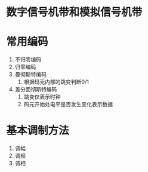 # 数字信号机带和模拟信号机带
# 常用编码
1. 不归零编码
2. 归零编码
3. 曼彻斯特编码
	1. 根据码元内部的跳变判断0/1
4. 差分面彻斯特编码
	1. 跳变仅表示时钟
	2. 码元开始处电平是否发生变化表示数据
# 基本调制方法
1. 调幅
2. 调频
3. 调相
